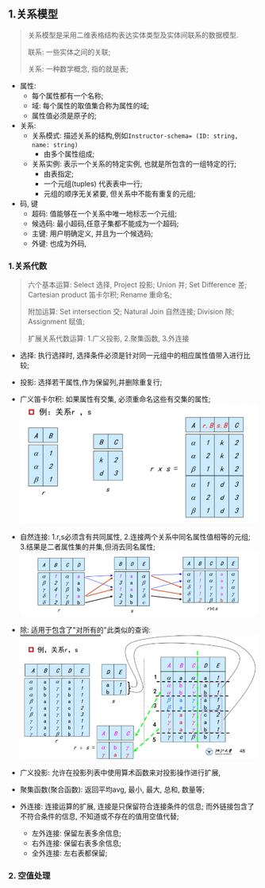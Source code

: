 

## 1.关系模型

> 关系模型是采用二维表格结构表达实体类型及实体间联系的数据模型.
>
> 联系: 一些实体之间的关联;
>
> 关系: 一种数学概念, 指的就是表;

- 属性: 
  - 每个属性都有一个名称;
  - 域: 每个属性的取值集合称为属性的域;
  - 属性值必须是原子的;
- 关系:
  - 关系模式: 描述关系的结构,例如`Instructor-schema= (ID: string, name: string)`
    - 由多个属性组成;
  - 关系实例: 表示一个关系的特定实例, 也就是所包含的一组特定的行;
    - 由表指定;
    - 一个元组(tuples) 代表表中一行;
    - 元组的顺序无关紧要, 但关系中不能有重复的元组;
- 码, 键
  - 超码: 值能够在一个关系中唯一地标志一个元组;
  - 候选码: 最小超码,任意子集都不能成为一个超码;
  - 主键:  用户明确定义, 并且为一个候选码;
  - 外键: 也成为外码, 

### 1.关系代数

> 六个基本运算: Select 选择, Project 投影; Union 并; Set Difference 差; Cartesian product 笛卡尔积; Rename 重命名; 
>
> 附加运算: Set intersection 交; Natural Join 自然连接; Division 除; Assignment 赋值;
>
> 扩展关系代数运算: 1.广义投影, 2.聚集函数, 3.外连接

- 选择: 执行选择时, 选择条件必须是针对同一元组中的相应属性值带入进行比较; 
- 投影: 选择若干属性,作为保留列,并删除重复行;
- 广义笛卡尔积:  如果属性有交集, 必须重命名这些有交集的属性;![笛卡尔积](.\笛卡尔积.png)

- 自然连接: 1.r,s必须含有共同属性, 2.连接两个关系中同名属性值相等的元组; 3.结果是二者属性集的并集,但消去同名属性;![自然连接](.\自然连接.png)

- 除: 适用于包含了"对所有的"此类似的查询:![](.\除运算.png)

- 广义投影: 允许在投影列表中使用算术函数来对投影操作进行扩展,
- 聚集函数(聚合函数): 返回平均avg, 最小, 最大, 总和, 数量等;

- 外连接: 连接运算的扩展, 连接是只保留符合连接条件的信息; 而外链接包含了不符合条件的信息, 不知道或不存在的值用空值代替;
  - 左外连接: 保留左表多余信息;
  - 右外连接: 保留右表多余信息;
  - 全外连接: 左右表都保留;

### 2. 空值处理



